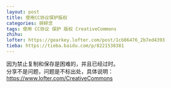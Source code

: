 ```yaml
---
layout: post
title: 使用CC协议保护版权
categories: 碎碎念
tags: 使用 CC协议 保护 版权 CreativeCommons
zhihu: 
lofter: https://gearkey.lofter.com/post/1cb86476_2b7ed4393
tieba: https://tieba.baidu.com/p/8221538381
---
```


因为禁止复制和保存是困难的，并且已经过时。  
分享不是问题，问题是不标出处，具体说明：<https://www.lofter.com/CreativeCommons>